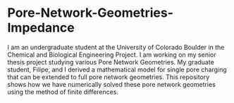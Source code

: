 # Pore-Network-Geometries-Impedance
I am an undergraduate student at the University of Colorado Boulder in the Chemical and Biological Engineering Project. I am working on my senior thesis project studying various Pore Network Geometries. My graduate student, Filipe, and I derived a mathematical model for single pore charging that can be extended to full pore network geometries. This repository shows how we have numerically solved these pore network geometries using the method of finite differences.
